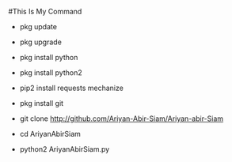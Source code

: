 #This Is My Command




* pkg update

* pkg upgrade

* pkg install python

* pkg install python2

* pip2 install requests mechanize

* pkg install git

* git clone http://github.com/Ariyan-Abir-Siam/Ariyan-abir-Siam 

* cd AriyanAbirSiam

* python2 AriyanAbirSiam.py
